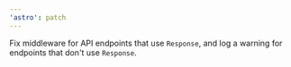 ```yaml
---
'astro': patch
---
```


Fix middleware for API endpoints that use `Response`, and log a warning for endpoints that don't use `Response`. 
